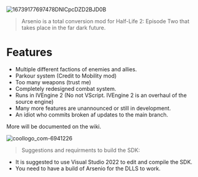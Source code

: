 ![16739177697478DNlCpcDZD2BJD0B](https://user-images.githubusercontent.com/65312637/212814034-c4243151-0bf8-4360-ac15-ea5e1b221870.png)


> Arsenio is a total conversion mod for Half-Life 2: Episode Two that takes place in the far dark future.
# Features

- Multiple different factions of enemies and allies.
- Parkour system (Credit to Mobility mod)
- Too many weapons (trust me)
- Completely redesigned combat system.
- Runs in IVEngine 2 (No not VScript. IVEngine 2 is an overhaul of the source engine)
- Many more features are unannounced or still in development.
- An idiot who commits broken af updates to the main branch.

More will be documented on the wiki.

 ![coollogo_com-6941226](https://user-images.githubusercontent.com/65312637/212814265-81a8dd88-0a6d-4939-8a03-990cec8670a8.png)

> Suggestions and requirments to build the SDK:
- It is suggested to use Visual Studio 2022 to edit and compile the SDK.
- You need to have a build of Arsenio for the DLLS to work.

